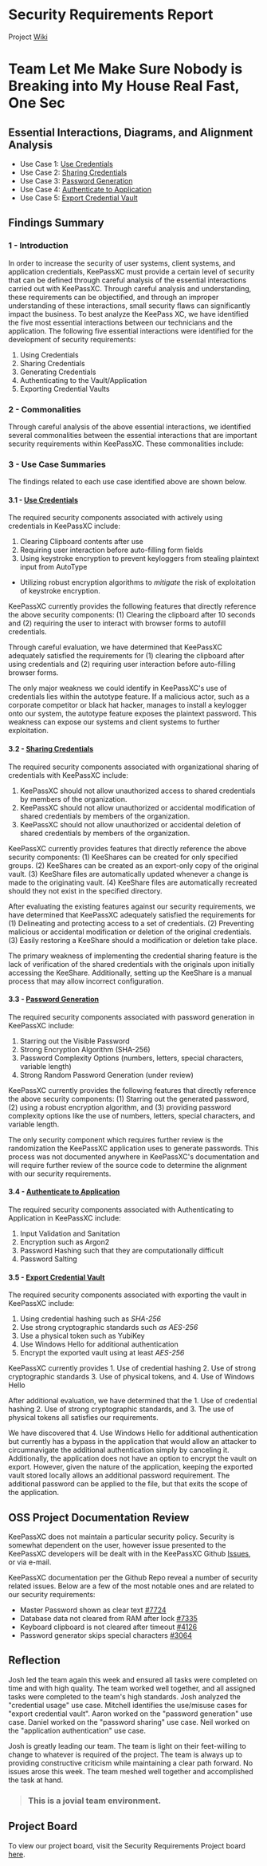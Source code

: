 # Security Requirements Report
Project [Wiki](https://github.com/JCKelley-CYBR/CYBR-8420-SoftwareAssurance/wiki)

# Team Let Me Make Sure Nobody is Breaking into My House Real Fast, One Sec

## Essential Interactions, Diagrams, and Alignment Analysis
- Use Case 1: [Use Credentials](https://github.com/JCKelley-CYBR/CYBR-8420-SoftwareAssurance/blob/main/UseCase/Credentials)
- Use Case 2: [Sharing Credentials](https://github.com/JCKelley-CYBR/CYBR-8420-SoftwareAssurance/tree/main/UseCase)
- Use Case 3: [Password Generation](https://github.com/JCKelley-CYBR/CYBR-8420-SoftwareAssurance/tree/main/UseCase/Password_Generation)
- Use Case 4: [Authenticate to Application](https://github.com/JCKelley-CYBR/CYBR-8420-SoftwareAssurance/tree/main/UseCase/Auth_To_App)
- Use Case 5: [Export Credential Vault](https://github.com/JCKelley-CYBR/CYBR-8420-SoftwareAssurance/tree/main/UseCase/Export_Vault)

## Findings Summary
### 1 - Introduction
In order to increase the security of user systems, client systems, and application credentials, KeePassXC must provide a certain level of security that can be defined through careful analysis of the essential interactions carried out with KeePassXC. Through careful analysis and understanding, these requirements can be objectified, and through an improper understanding of these interactions, small security flaws can significantly impact the business. To best analyze the KeePass XC, we have identified the five most essential interactions between our technicians and the application. The following five essential interactions were identified for the development of security requirements:
  1. Using Credentials
  2. Sharing Credentials
  3. Generating Credentials
  4. Authenticating to the Vault/Application
  5. Exporting Credential Vaults
### 2 - Commonalities
Through careful analysis of the above essential interactions, we identified several commonalities between the essential interactions that are important security requirements within KeePassXC. These commonalities include:
### 3 - Use Case Summaries
The findings related to each use case identified above are shown below.

#### 3.1 - [Use Credentials](https://github.com/JCKelley-CYBR/CYBR-8420-SoftwareAssurance/blob/main/UseCase/Credentials)
The required security components associated with actively using credentials in KeePassXC include:
  1. Clearing Clipboard contents after use
  2. Requiring user interaction before auto-filling form fields
  3. Using keystroke encryption to prevent keyloggers from stealing plaintext input from AutoType
* Utilizing robust encryption algorithms to *mitigate* the risk of exploitation of keystroke encryption. 

KeePassXC currently provides the following features that directly reference the above security components: (1) Clearing the clipboard after 10 seconds and (2) requiring the user to interact with browser forms to autofill credentials.

Through careful evaluation, we have determined that KeePassXC adequately satisfied the requirements for (1) clearing the clipboard after using credentials and (2) requiring user interaction before auto-filling browser forms.

The only major weakness we could identify in KeePassXC's use of credentials lies within the autotype feature. If a malicious actor, such as a corporate competitor or black hat hacker, manages to install a keylogger onto our system, the autotype feature exposes the plaintext password. This weakness can expose our systems and client systems to further exploitation.

#### 3.2 - [Sharing Credentials](https://github.com/JCKelley-CYBR/CYBR-8420-SoftwareAssurance/tree/main/UseCase/SharingCredentials)
The required security components associated with organizational sharing of credentials with KeePassXC include:
  1. KeePassXC should not allow unauthorized access to shared credentials by members of the organization.
  2. KeePassXC should not allow unauthorized or accidental modification of shared credentials by members of the organization.
  3. KeePassXC should not allow unauthorized or accidental deletion of shared credentials by members of the organization.

KeePassXC currently provides features that directly reference the above security components: (1) KeeShares can be created for only specified groups. (2) KeeShares can be created as an export-only copy of the original vault. (3) KeeShare files are automatically updated whenever a change is made to the originating vault. (4) KeeShare files are automatically recreated should they not exist in the specified directory.

After evaluating the existing features against our security requirements, we have determined that KeePassXC adequately satisfied the requirements for (1) Delineating and protecting access to a set of credentials. (2) Preventing malicious or accidental modification or deletion of the original credentials. (3) Easily restoring a KeeShare should a modification or deletion take place.

The primary weakness of implementing the credential sharing feature is the lack of verification of the shared credentials with the originals upon initially accessing the KeeShare. Additionally, setting up the KeeShare is a manual process that may allow incorrect configuration.

#### 3.3 - [Password Generation](https://github.com/JCKelley-CYBR/CYBR-8420-SoftwareAssurance/tree/main/UseCase/PasswordGeneration)
The required security components associated with password generation in KeePassXC include: 
1. Starring out the Visible Password
2. Strong Encryption Algorithm (SHA-256)
3. Password Complexity Options (numbers, letters, special characters, variable length)
4. Strong Random Password Generation (under review)

KeePassXC currently provides the following features that directly reference the above security components: (1) Starring out the generated password, (2) using a robust encryption algorithm, and (3) providing password complexity options like the use of numbers, letters, special characters, and variable length.

The only security component which requires further review is the randomization the KeePassXC application uses to generate passwords. This process was not documented anywhere in KeePassXC's documentation and will require further review of the source code to determine the alignment with our security requirements.

#### 3.4 - [Authenticate to Application](https://github.com/JCKelley-CYBR/CYBR-8420-SoftwareAssurance/tree/main/UseCase/Auth_To_App)
The required security components associated with Authenticating to Application in KeePassXC include:
1. Input Validation and Sanitation
2. Encryption such as Argon2
3. Password Hashing such that they are computationally difficult
4. Password Salting

#### 3.5 - [Export Credential Vault](https://github.com/JCKelley-CYBR/CYBR-8420-SoftwareAssurance/tree/main/UseCase/Export_Vault)
The required security components associated with exporting the vault in KeePassXC include: 
1. Using credential hashing such as *SHA-256*
2. Use strong cryptographic standards such *as AES-256*
3. Use a physical token such as YubiKey
4. Use Windows Hello for additional authentication 
5. Encrypt the exported vault using at least *AES-256*

KeePassXC currently provides 1. Use of credential hashing 2. Use of strong cryptographic standards 3. Use of physical tokens, and 4. Use of Windows Hello

After additional evaluation, we have determined that the 1. Use of credential hashing 2. Use of strong cryptographic standards, and 3. The use of physical tokens all satisfies our requirements.

We have discovered that 4. Use Windows Hello for additional authentication but currently has a bypass in the application that would allow an attacker to circumnavigate the additional authentication simply by canceling it. Additionally, the application does not have an option to encrypt the vault on export. However, given the nature of the application, keeping the exported vault stored locally allows an additional password requirement. The additional password can be applied to the file, but that exits the scope of the application. 


## OSS Project Documentation Review
KeePassXC does not maintain a particular security policy. Security is somewhat dependent on the user, however issue presented to the KeePassXC developers will be dealt with in the KeePassXC Github [Issues](https://github.com/keepassxreboot/keepassxc/issues), or via e-mail.

KeePassXC documentation per the Github Repo reveal a number of security related issues. Below are a few of the most notable ones and are related to our security requirements:
* Master Password shown as clear text [#7724](https://github.com/keepassxreboot/keepassxc/issues/7724)
* Database data not cleared from RAM after lock [#7335](https://github.com/keepassxreboot/keepassxc/issues/7335)
* Keyboard clipboard is not cleared after timeout [#4126](https://github.com/keepassxreboot/keepassxc/issues/4126)
* Password generator skips special characters [#3064](https://github.com/keepassxreboot/keepassxc/issues/3064)

## Reflection
Josh led the team again this week and ensured all tasks were completed on time and with high quality. The team worked well together, and all assigned tasks were completed to the team's high standards. Josh analyzed the "credential usage" use case. Mitchell identifies the use/misuse cases for "export credential vault". Aaron worked on the "password generation" use case. Daniel worked on the "password sharing" use case. Neil worked on the "application authentication" use case. 

Josh is greatly leading our team. The team is light on their feet-willing to change to whatever is required of the project. The team is always up to providing constructive criticism while maintaining a clear path forward. No issues arose this week. The team meshed well together and accomplished the task at hand. 

> ### This is a __jovial__ team environment.

## Project Board
To view our project board, visit the Security Requirements Project board [here](https://github.com/users/JCKelley-CYBR/projects/2).

